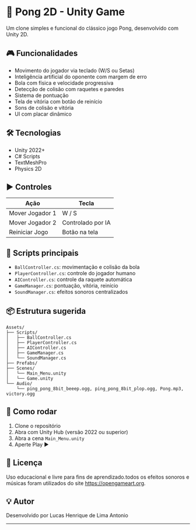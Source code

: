 # 🏓 Pong 2D - Unity Game

Um clone simples e funcional do clássico jogo Pong, desenvolvido com Unity 2D.

## 🎮 Funcionalidades

- Movimento do jogador via teclado (W/S ou Setas)
- Inteligência artificial do oponente com margem de erro
- Bola com física e velocidade progressiva
- Detecção de colisão com raquetes e paredes
- Sistema de pontuação
- Tela de vitória com botão de reinício
- Sons de colisão e vitória
- UI com placar dinâmico

## 🛠 Tecnologias

- Unity 2022+
- C# Scripts
- TextMeshPro
- Physics 2D

## ▶️ Controles

| Ação             | Tecla             |
|------------------|------------------|
| Mover Jogador 1  | W / S            |
| Mover Jogador 2  | Controlado por IA|
| Reiniciar Jogo   | Botão na tela    |

## 🧠 Scripts principais

- `BallController.cs`: movimentação e colisão da bola
- `PlayerController.cs`: controle do jogador humano
- `AIController.cs`: controle da raquete automática
- `GameManager.cs`: pontuação, vitória, reinício
- `SoundManager.cs`: efeitos sonoros centralizados

## 📦 Estrutura sugerida

```
Assets/
├── Scripts/
│   ├── BallController.cs
│   ├── PlayerController.cs
│   ├── AIController.cs
│   ├── GameManager.cs
│   └── SoundManager.cs
├── Prefabs/
├── Scenes/
│   └── Main_Menu.unity
│   └── Game.unity
└── Audio/
    └── ping_pong_8bit_beeep.ogg, ping_pong_8bit_plop.ogg, Pong.mp3, victory.ogg
```

## 🧩 Como rodar

1. Clone o repositório
2. Abra com Unity Hub (versão 2022 ou superior)
3. Abra a cena `Main_Menu.unity`
4. Aperte Play ▶️

## 📄 Licença

Uso educacional e livre para fins de aprendizado.todos os efeitos sonoros e músicas foram utilizados do site https://opengameart.org.

## 💡 Autor

Desenvolvido por Lucas Henrique de Lima Antonio

---

